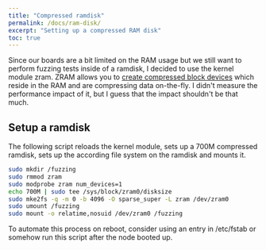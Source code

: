 ```yaml
---
title: "Compressed ramdisk"
permalink: /docs/ram-disk/
excerpt: "Setting up a compressed RAM disk"
toc: true
---
```


Since our boards are a bit limited on the RAM usage but we still want to perform fuzzing tests inside of a ramdisk, I decided to use the kernel module zram. ZRAM allows you to [create compressed block devices](https://www.kernel.org/doc/Documentation/blockdev/zram.txt) which reside in the RAM and are compressing data on-the-fly. I didn't measure the performance impact of it, but I guess that the impact shouldn't be that much.

## Setup a ramdisk
The following script reloads the kernel module, sets up a 700M compressed ramdisk, sets up the according file system on the ramdisk and mounts it.
```bash
sudo mkdir /fuzzing
sudo rmmod zram
sudo modprobe zram num_devices=1
echo 700M | sudo tee /sys/block/zram0/disksize
sudo mke2fs -q -m 0 -b 4096 -O sparse_super -L zram /dev/zram0
sudo umount /fuzzing
sudo mount -o relatime,nosuid /dev/zram0 /fuzzing
```
To automate this process on reboot, consider using an entry in /etc/fstab or somehow run this script after the node booted up.